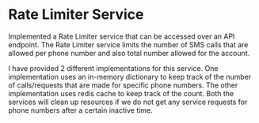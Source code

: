 # Rate Limiter Service
Implemented a Rate Limiter service that can be accessed over an API endpoint. The Rate Limiter service limits the number of SMS calls that are allowed per phone number and also total number allowed for the account.

I have provided 2 different implementations for this service. One implementation uses an in-memory dictionary to keep track of the number of calls/requests that are made for specific phone numbers. The other implementation uses redis cache to keep track of the count. Both the services will clean up resources if we do not get any service requests for phone numbers after a certain inactive time.
